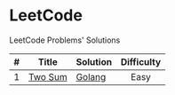 # LeetCode
LeetCode Problems' Solutions

| # | Title | Solution | Difficulty |
| - | - | - | :-: |
| 1 | [Two Sum](https://leetcode.com/problems/two-sum) | [Golang](solution/two-sum/twoSum.go) | Easy |
